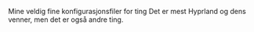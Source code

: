 Mine veldig fine konfigurasjonsfiler for ting
Det er mest Hyprland og dens venner, men det er også andre ting.
